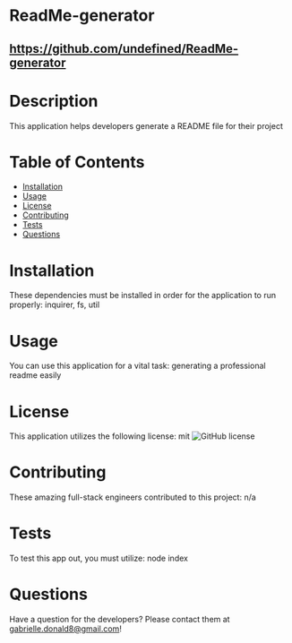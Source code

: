 # ReadMe-generator

## https://github.com/undefined/ReadMe-generator

# Description

This application helps developers generate a README file for their project

# Table of Contents

- [Installation](#installation)
- [Usage](#usage)
- [License](#license)
- [Contributing](#contributing)
- [Tests](#tests)
- [Questions](#questions)

# Installation

These dependencies must be installed in order for the application to run properly: inquirer, fs, util

# Usage

You can use this application for a vital task: generating a professional readme easily

# License

This application utilizes the following license: mit
![GitHub license](https://img.shields.io/badge/license-MIT-blue.svg)

# Contributing

These amazing full-stack engineers contributed to this project: n/a

# Tests

To test this app out, you must utilize: node index

# Questions

Have a question for the developers? Please contact them at gabrielle.donald8@gmail.com!

